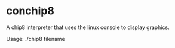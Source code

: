 conchip8
========

A chip8 interpreter that uses the linux console to display graphics.

Usage: ./chip8 filename
